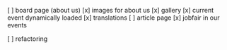 [ ] board page (about us)
[x] images for about us 
[x] gallery
[x] current event dynamically loaded
[x] translations
[ ] article page
[x] jobfair in our events

[ ] refactoring